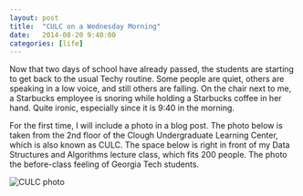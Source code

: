 ```yaml
---
layout: post
title:  "CULC on a Wednesday Morning"
date:   2014-08-20 9:40:00
categories: [life]
---
```


Now that two days of school have already passed, the students are starting to get back to the usual Techy routine. Some people are quiet, others are speaking in a low voice, and still others are falling. On the chair next to me, a Starbucks employee is snoring while holding a Starbucks coffee in her hand. Quite ironic, especially since it is 9:40 in the morning.

For the first time, I will include a photo in a blog post. The photo below is taken from the 2nd floor of the Clough Undergraduate Learning Center, which is also known as CULC. The space below is right in front of my Data Structures and Algorithms lecture class, which fits 200 people. The photo the before-class feeling of Georgia Tech students.

![CULC photo](https://dl.dropboxusercontent.com/u/163831352/shamadeh.com%20assets/20140820_092235%20(3).jpg)